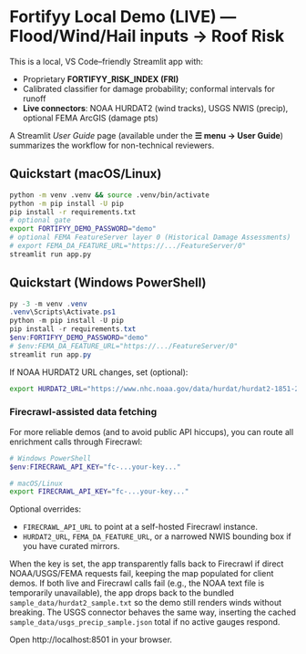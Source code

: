 
# Fortifyy Local Demo (LIVE) — Flood/Wind/Hail inputs → Roof Risk

This is a local, VS Code–friendly Streamlit app with:
- Proprietary **FORTIFYY_RISK_INDEX (FRI)**
- Calibrated classifier for damage probability; conformal intervals for runoff
- **Live connectors**: NOAA HURDAT2 (wind tracks), USGS NWIS (precip), optional FEMA ArcGIS (damage pts)

A Streamlit *User Guide* page (available under the **☰ menu → User Guide**) summarizes the workflow for non-technical reviewers.

## Quickstart (macOS/Linux)
```bash
python -m venv .venv && source .venv/bin/activate
python -m pip install -U pip
pip install -r requirements.txt
# optional gate
export FORTIFYY_DEMO_PASSWORD="demo"
# optional FEMA FeatureServer layer 0 (Historical Damage Assessments)
# export FEMA_DA_FEATURE_URL="https://.../FeatureServer/0"
streamlit run app.py
```

## Quickstart (Windows PowerShell)
```powershell
py -3 -m venv .venv
.venv\Scripts\Activate.ps1
python -m pip install -U pip
pip install -r requirements.txt
$env:FORTIFYY_DEMO_PASSWORD="demo"
# $env:FEMA_DA_FEATURE_URL="https://.../FeatureServer/0"
streamlit run app.py
```

If NOAA HURDAT2 URL changes, set (optional):
```bash
export HURDAT2_URL="https://www.nhc.noaa.gov/data/hurdat/hurdat2-1851-2025.txt"
```

### Firecrawl-assisted data fetching
For more reliable demos (and to avoid public API hiccups), you can route all enrichment calls through Firecrawl:

```powershell
# Windows PowerShell
$env:FIRECRAWL_API_KEY="fc-...your-key..."
```
```bash
# macOS/Linux
export FIRECRAWL_API_KEY="fc-...your-key..."
```

Optional overrides:
- `FIRECRAWL_API_URL` to point at a self-hosted Firecrawl instance.
- `HURDAT2_URL`, `FEMA_DA_FEATURE_URL`, or a narrowed NWIS bounding box if you have curated mirrors.

When the key is set, the app transparently falls back to Firecrawl if direct NOAA/USGS/FEMA requests fail, keeping the map populated for client demos.
If both live and Firecrawl calls fail (e.g., the NOAA text file is temporarily unavailable), the app drops back to the bundled `sample_data/hurdat2_sample.txt` so the demo still renders winds without breaking.
The USGS connector behaves the same way, inserting the cached `sample_data/usgs_precip_sample.json` total if no active gauges respond.

Open http://localhost:8501 in your browser.
